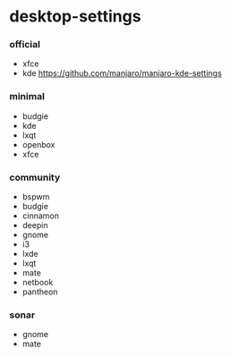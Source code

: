 desktop-settings
================

### official

* xfce
* kde https://github.com/manjaro/manjaro-kde-settings

### minimal

* budgie
* kde
* lxqt
* openbox
* xfce

### community

* bspwm
* budgie
* cinnamon
* deepin
* gnome
* i3
* lxde
* lxqt
* mate
* netbook
* pantheon

### sonar

* gnome
* mate
